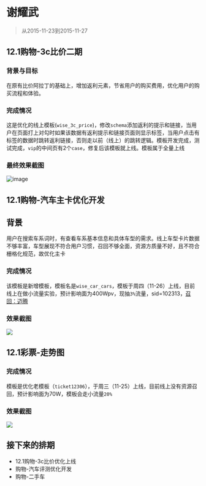 # 谢耀武

> 从2015-11-23到2015-11-27

## 12.1购物-3c比价二期

### 背景与目标

在原有比价阿拉丁的基础上，增加返利元素，节省用户的购买费用，优化用户的购买流程和体验。

### 完成情况

这是优化的线上模板(`wise_3c_price`)，修改`schema`添加返利的提示和链接，当用户在页面打上对勾时如果该数据有返利提示和链接页面则显示标签，当用户点击有标签的数据时跳转返利链接，否则走以前（线上）的跳转逻辑。模板开发完成，测试完成，`vip`的中间页有2个`case`，修复后该模板就上线。模板属于全量上线

### 最终效果截图

![image](http://gitlab.baidu.com/psfe/psdoc/uploads/16475cdb54ccd259c4676f7d7b984a94/image.png)

## 12.1购物-汽车主卡优化开发

## 背景

用户在搜索车系词时，有查看车系基本信息和具体车型的需求。线上车型卡片数据不够丰富，车型展现不符合用户习惯，召回不够全面，资源方质量不好，且不符合栅格化规范，故优化主卡

### 完成情况

该模板是新增模板，模板名是`wise_car_cars`，模板于周四（11-26）上线，目前线上在做小流量实验，预计影响面为400Wpv，现抽`3%`流量，sid=102313，[召回：迈腾](https://m.baidu.com/s?from=844b&vit=fps&word=%E8%BF%88%E8%85%BE&sid=102312&tn=iphone)

### 效果截图

![](http://gitlab.baidu.com/psfe/psdoc/uploads/7f5da2145ad9578e8902bf274b168466/image.png)

## 12.1彩票-走势图

### 完成情况

模板是优化老模板（`ticket12306`），于周三（11-25）上线，目前线上没有资源召回，预计影响面为70W，模板会走小流量`20%`

### 效果截图

![](http://gitlab.baidu.com/psfe/psdoc/uploads/5a7e57e9de24c58521838a5db5f28a36/image.png)

## 接下来的排期

* 12.1购物-3c比价优化上线
* 购物-汽车评测优化开发
* 购物-二手车

